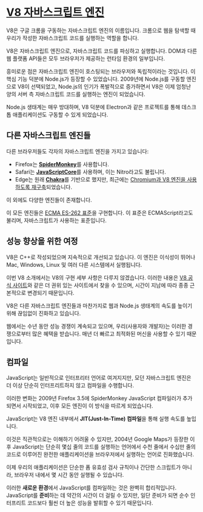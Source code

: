 # [V8 자바스크립트 엔진](https://nodejs.org/ko/learn/getting-started/introduction-to-nodejs#the-v8-javascript-engine)

V8은 구글 크롬을 구동하는 자바스크립트 엔진의 이름입니다. 크롬으로 웹을 탐색할 때 우리가 작성한 자바스크립트 코드를 실행하는 역할을 합니다.

V8은 자바스크립트 엔진으로, 자바스크립트 코드를 파싱하고 실행합니다. DOM과 다른 웹 플랫폼 API들은 모두 브라우저가 제공하는 런타임 환경의 일부입니다.

흥미로운 점은 자바스크립트 엔진이 호스팅되는 브라우저와 독립적이라는 것입니다. 이 핵심 기능 덕분에 Node.js가 등장할 수 있었습니다. 2009년에 Node.js를 구동할 엔진으로 V8이 선택되었고, Node.js의 인기가 폭발적으로 증가하면서 V8은 이제 엄청난 양의 서버 측 자바스크립트 코드를 실행하는 엔진이 되었습니다.

Node.js 생태계는 매우 방대하며, V8 덕분에 Electron과 같은 프로젝트를 통해 데스크톱 애플리케이션도 구동할 수 있게 되었습니다.


## 다른 자바스크립트 엔진들

다른 브라우저들도 각자의 자바스크립트 엔진을 가지고 있습니다:

-   Firefox는 [**SpiderMonkey**](https://spidermonkey.dev)를 사용합니다.
-   Safari는 [**JavaScriptCore**](https://developer.apple.com/documentation/javascriptcore)를 사용하며, 이는 Nitro라고도 불립니다.
-   Edge는 원래 [**Chakra**](https://github.com/Microsoft/ChakraCore)를 기반으로 했지만, 최근에는 [Chromium과 V8 엔진을 사용하도록 재구축](https://support.microsoft.com/en-us/help/4501095/download-the-new-microsoft-edge-based-on-chromium)되었습니다.

이 외에도 다양한 엔진들이 존재합니다.

이 모든 엔진들은 [ECMA ES-262 표준](https://www.ecma-international.org/publications/standards/Ecma-262.htm)을 구현합니다. 이 표준은 ECMAScript라고도 불리며, 자바스크립트가 사용하는 표준입니다.


## 성능 향상을 위한 여정

V8은 C++로 작성되었으며 지속적으로 개선되고 있습니다. 이 엔진은 이식성이 뛰어나 Mac, Windows, Linux 및 여러 다른 시스템에서 실행됩니다.

이번 V8 소개에서는 V8의 구현 세부 사항은 다루지 않겠습니다. 이러한 내용은 [V8 공식 사이트](https://v8.dev/)와 같은 더 권위 있는 사이트에서 찾을 수 있으며, 시간이 지남에 따라 종종 근본적으로 변경되기 때문입니다.

V8은 다른 자바스크립트 엔진들과 마찬가지로 웹과 Node.js 생태계의 속도를 높이기 위해 끊임없이 진화하고 있습니다.

웹에서는 수년 동안 성능 경쟁이 계속되고 있으며, 우리(사용자와 개발자)는 이러한 경쟁으로부터 많은 혜택을 받습니다. 매년 더 빠르고 최적화된 머신을 사용할 수 있기 때문입니다.


## 컴파일

JavaScript는 일반적으로 인터프리터 언어로 여겨지지만, 모던 자바스크립트 엔진은 더 이상 단순히 인터프리트하지 않고 컴파일을 수행합니다.

이러한 변화는 2009년 Firefox 3.5에 SpiderMonkey JavaScript 컴파일러가 추가되면서 시작되었고, 이후 모든 엔진이 이 방식을 따르게 되었습니다.

JavaScript는 V8 엔진 내부에서 **JIT(Just-In-Time) 컴파일**을 통해 실행 속도를 높입니다.

이것은 직관적으로는 이해하기 어려울 수 있지만, 2004년 Google Maps가 등장한 이후 JavaScript는 단순히 몇십 줄의 코드를 실행하는 언어에서 수천 줄에서 수십만 줄의 코드로 이루어진 완전한 애플리케이션을 브라우저에서 실행하는 언어로 진화했습니다.

이제 우리의 애플리케이션은 단순한 폼 유효성 검사 규칙이나 간단한 스크립트가 아니라, 브라우저 내에서 몇 시간 동안 실행될 수 있습니다.

이러한 **새로운 환경**에서 JavaScript를 컴파일하는 것은 완벽히 합리적입니다. JavaScript를 **준비**하는 데 약간의 시간이 더 걸릴 수 있지만, 일단 준비가 되면 순수 인터프리트 코드보다 훨씬 더 높은 성능을 발휘할 수 있기 때문입니다.


